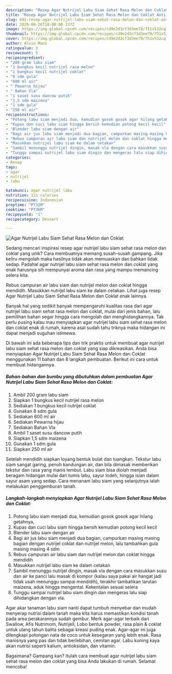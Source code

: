 ```yaml
---
description: "Resep Agar Nutrijel Labu Siam Sehat Rasa Melon dan Coklat Anti Gagal"
title: "Resep Agar Nutrijel Labu Siam Sehat Rasa Melon dan Coklat Anti Gagal"
slug: 692-resep-agar-nutrijel-labu-siam-sehat-rasa-melon-dan-coklat-anti-gagal
date: 2020-08-26T18:08:00.137Z
image: https://img-global.cpcdn.com/recipes/cd9e2d3cf3d3ee70/751x532cq70/agar-nutrijel-labu-siam-sehat-rasa-melon-dan-coklat-foto-resep-utama.jpg
thumbnail: https://img-global.cpcdn.com/recipes/cd9e2d3cf3d3ee70/751x532cq70/agar-nutrijel-labu-siam-sehat-rasa-melon-dan-coklat-foto-resep-utama.jpg
cover: https://img-global.cpcdn.com/recipes/cd9e2d3cf3d3ee70/751x532cq70/agar-nutrijel-labu-siam-sehat-rasa-melon-dan-coklat-foto-resep-utama.jpg
author: Alvin Mann
ratingvalue: 3
reviewcount: 5
recipeingredient:
- "200 gram labu siam"
- "1 bungkus kecil nutrijel rasa melon"
- "1 bungkus kecil nutrijel coklat"
- "8 sdm gula"
- "600 ml air"
- " Pewarna hijau"
- " Bahan Vla"
- "1 saset susu dancow putih"
- "1,5 sdm maizena"
- "1 sdm gula"
- "250 ml air"
recipeinstructions:
- "Potong labu siam menjadi dua, kemudian gosok gosok agar hilang getahnya,"
- "Kupas dan cuci labu siam hingga bersih kemudian potong kecil kecil"
- "Blender labu siam dengan air"
- "Bagi air jus labu siam menjadi dua bagian, campurkan masing masing bagian dengan nutrijel coklat dan nutrijel melon, lalu tambahkan gula masing masing 4 sdm"
- "Rebus campuran air labu siam dan nutrijel melon dan coklat hingga mendidih"
- "Masukkan nutrijel labu siam ke dalam cetakan"
- "Sambil menunggu nutrijel dingin, masak vla dengan cara masukkan susu dan air ke panci lalu masak di kompor (kalau saya pakai air hangat jadi tidak usah menunggu sampai mendidih), terakhir tambahkan larutan maizena, aduk hingga mengental. Kekentalan sesuai selera"
- "Tunggu sampai nutrijel labu siam dingin dan mengeras lalu siap dihidangkan dengan vla."
categories:
- Resep
tags:
- agar
- nutrijel
- labu

katakunci: agar nutrijel labu 
nutrition: 111 calories
recipecuisine: Indonesian
preptime: "PT32M"
cooktime: "PT36M"
recipeyield: "1"
recipecategory: Dessert

---
```



![Agar Nutrijel Labu Siam Sehat Rasa Melon dan Coklat](https://img-global.cpcdn.com/recipes/cd9e2d3cf3d3ee70/751x532cq70/agar-nutrijel-labu-siam-sehat-rasa-melon-dan-coklat-foto-resep-utama.jpg)

Sedang mencari inspirasi resep agar nutrijel labu siam sehat rasa melon dan coklat yang unik? Cara membuatnya memang susah-susah gampang. Jika keliru mengolah maka hasilnya tidak akan memuaskan dan bahkan tidak sedap. Padahal agar nutrijel labu siam sehat rasa melon dan coklat yang enak harusnya sih mempunyai aroma dan rasa yang mampu memancing selera kita.

Rebus campuran air labu siam dan nutrijel melon dan coklat hingga mendidih. Masukkan nutrijel labu siam ke dalam cetakan. Lihat juga resep Agar Nutrijel Labu Siam Sehat Rasa Melon dan Coklat enak lainnya.

Banyak hal yang sedikit banyak mempengaruhi kualitas rasa dari agar nutrijel labu siam sehat rasa melon dan coklat, mulai dari jenis bahan, lalu pemilihan bahan segar hingga cara mengolah dan menghidangkannya. Tak perlu pusing kalau mau menyiapkan agar nutrijel labu siam sehat rasa melon dan coklat enak di rumah, karena asal sudah tahu triknya maka hidangan ini dapat menjadi suguhan istimewa.


Di bawah ini ada beberapa tips dan trik praktis untuk membuat agar nutrijel labu siam sehat rasa melon dan coklat yang siap dikreasikan. Anda bisa menyiapkan Agar Nutrijel Labu Siam Sehat Rasa Melon dan Coklat menggunakan 11 bahan dan 8 langkah pembuatan. Berikut ini cara untuk membuat hidangannya.

<!--inarticleads1-->

##### Bahan-bahan dan bumbu yang dibutuhkan dalam pembuatan Agar Nutrijel Labu Siam Sehat Rasa Melon dan Coklat:

1. Ambil 200 gram labu siam
1. Siapkan 1 bungkus kecil nutrijel rasa melon
1. Sediakan 1 bungkus kecil nutrijel coklat
1. Gunakan 8 sdm gula
1. Sediakan 600 ml air
1. Sediakan  Pewarna hijau
1. Sediakan  Bahan Vla
1. Ambil 1 saset susu dancow putih
1. Siapkan 1,5 sdm maizena
1. Gunakan 1 sdm gula
1. Siapkan 250 ml air


Setelah mendidih siapkan loyang bentuk bulat dan tuangkan. Tekstur labu siam sangat garing, penuh kandungan air, dan bila dimasak memberikan tekstur dan rasa yang manis lembut. Labu siam bisa diolah menjadi beragam hidangan mulai dari tumis labu, sayur lodeh, hingga isian dalam sayur asam yang sedap. Cara menanam labu siam yang selanjutnya ialah melakukan penggemburan tanah. 

<!--inarticleads2-->

##### Langkah-langkah menyiapkan Agar Nutrijel Labu Siam Sehat Rasa Melon dan Coklat:

1. Potong labu siam menjadi dua, kemudian gosok gosok agar hilang getahnya,
1. Kupas dan cuci labu siam hingga bersih kemudian potong kecil kecil
1. Blender labu siam dengan air
1. Bagi air jus labu siam menjadi dua bagian, campurkan masing masing bagian dengan nutrijel coklat dan nutrijel melon, lalu tambahkan gula masing masing 4 sdm
1. Rebus campuran air labu siam dan nutrijel melon dan coklat hingga mendidih
1. Masukkan nutrijel labu siam ke dalam cetakan
1. Sambil menunggu nutrijel dingin, masak vla dengan cara masukkan susu dan air ke panci lalu masak di kompor (kalau saya pakai air hangat jadi tidak usah menunggu sampai mendidih), terakhir tambahkan larutan maizena, aduk hingga mengental. Kekentalan sesuai selera
1. Tunggu sampai nutrijel labu siam dingin dan mengeras lalu siap dihidangkan dengan vla.


Agar akar tanaman labu siam nanti dapat tumbuh menyebar dan mudah menyerap nutrisi dalam tanah maka kita harus memastikan kondisi tanah pada area perakarannya sudah gembur. Merk agar-agar terbaik dari Swallow, Afis Nutrimom, Nutrijell, Lobo bentuk powder, rasa plain &amp; coklat untuk ulang tahun balita sebagai kreasi puding enak. Agar-agar ini juga dilengkapi potongan nata de coco untuk kesegaran yang lebih enak. Rasa manisnya yang pas dan tidak berlebihan, cemilan agar. Labu kuning kaya akan nutrisi seperti kalium, antioksidan, dan vitamin. 

Bagaimana? Gampang kan? Itulah cara membuat agar nutrijel labu siam sehat rasa melon dan coklat yang bisa Anda lakukan di rumah. Selamat mencoba!
